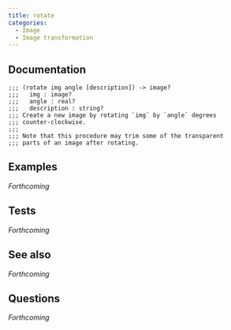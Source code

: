 ```yaml
---
title: rotate
categories: 
  - Image
  - Image transformation
---
```

## Documentation

```
;;; (rotate img angle [description]) -> image?
;;;   img : image?
;;;   angle : real?
;;;   description : string?
;;; Create a new image by rotating `img` by `angle` degrees
;;; counter-clockwise.
;;;
;;; Note that this procedure may trim some of the transparent
;;; parts of an image after rotating.
```

## Examples

_Forthcoming_

## Tests

_Forthcoming_

## See also

_Forthcoming_

## Questions

_Forthcoming_

